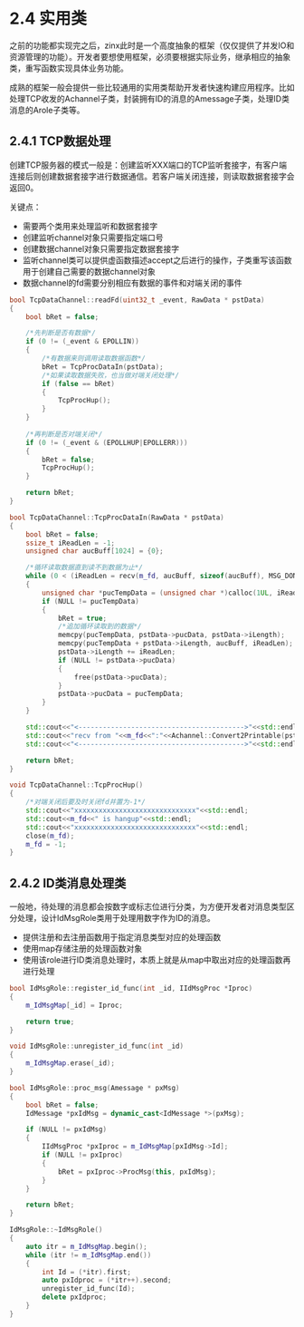 # 2.4 实用类

之前的功能都实现完之后，zinx此时是一个高度抽象的框架（仅仅提供了并发IO和资源管理的功能）。开发者要想使用框架，必须要根据实际业务，继承相应的抽象类，重写函数实现具体业务功能。

成熟的框架一般会提供一些比较通用的实用类帮助开发者快速构建应用程序。比如处理TCP收发的Achannel子类，封装拥有ID的消息的Amessage子类，处理ID类消息的Arole子类等。

## 2.4.1 TCP数据处理

创建TCP服务器的模式一般是：创建监听XXX端口的TCP监听套接字，有客户端连接后则创建数据套接字进行数据通信。若客户端关闭连接，则读取数据套接字会返回0。

关键点：

+ 需要两个类用来处理监听和数据套接字
+ 创建监听channel对象只需要指定端口号
+ 创建数据channel对象只需要指定数据套接字
+ 监听channel类可以提供虚函数描述accept之后进行的操作，子类重写该函数用于创建自己需要的数据channel对象
+ 数据channel的fd需要分别相应有数据的事件和对端关闭的事件

```cpp
bool TcpDataChannel::readFd(uint32_t _event, RawData * pstData)
{
    bool bRet = false;

    /*先判断是否有数据*/
    if (0 != (_event & EPOLLIN))
    {
        /*有数据来则调用读取数据函数*/
        bRet = TcpProcDataIn(pstData);
        /*如果读取数据失败，也当做对端关闭处理*/
        if (false == bRet)
        {
            TcpProcHup();
        }
    }
    
    /*再判断是否对端关闭*/
    if (0 != (_event & (EPOLLHUP|EPOLLERR)))
    {
        bRet = false;
        TcpProcHup();
    }

    return bRet;
}

bool TcpDataChannel::TcpProcDataIn(RawData * pstData)
{
    bool bRet = false;
    ssize_t iReadLen = -1;
    unsigned char aucBuff[1024] = {0};

    /*循环读取数据直到读不到数据为止*/
    while (0 < (iReadLen = recv(m_fd, aucBuff, sizeof(aucBuff), MSG_DONTWAIT)))
    {
        unsigned char *pucTempData = (unsigned char *)calloc(1UL, iReadLen + pstData->iLength);
        if (NULL != pucTempData)
        {
            bRet = true;
            /*追加循环读取到的数据*/
            memcpy(pucTempData, pstData->pucData, pstData->iLength);
            memcpy(pucTempData + pstData->iLength, aucBuff, iReadLen);
            pstData->iLength += iReadLen;
            if (NULL != pstData->pucData)
            {
                free(pstData->pucData);
            }
            pstData->pucData = pucTempData;
        }
    }

    std::cout<<"<----------------------------------------->"<<std::endl;
    std::cout<<"recv from "<<m_fd<<":"<<Achannel::Convert2Printable(pstData)<<std::endl;
    std::cout<<"<----------------------------------------->"<<std::endl;

    return bRet;
}

void TcpDataChannel::TcpProcHup()
{
    /*对端关闭后要及时关闭fd并置为-1*/
    std::cout<<"xxxxxxxxxxxxxxxxxxxxxxxxxxxxxx"<<std::endl;
    std::cout<<m_fd<<" is hangup"<<std::endl;
    std::cout<<"xxxxxxxxxxxxxxxxxxxxxxxxxxxxxx"<<std::endl;
    close(m_fd);
    m_fd = -1;
}
```
 ## 2.4.2 ID类消息处理类
 
 一般地，待处理的消息都会按数字或标志位进行分类，为方便开发者对消息类型区分处理，设计IdMsgRole类用于处理用数字作为ID的消息。
 
+ 提供注册和去注册函数用于指定消息类型对应的处理函数
+ 使用map存储注册的处理函数对象
+ 使用该role进行ID类消息处理时，本质上就是从map中取出对应的处理函数再进行处理 

```cpp
bool IdMsgRole::register_id_func(int _id, IIdMsgProc *Iproc)
{
    m_IdMsgMap[_id] = Iproc;

    return true;
}

void IdMsgRole::unregister_id_func(int _id)
{
    m_IdMsgMap.erase(_id);
}

bool IdMsgRole::proc_msg(Amessage * pxMsg)
{
    bool bRet = false;
    IdMessage *pxIdMsg = dynamic_cast<IdMessage *>(pxMsg);

    if (NULL != pxIdMsg)
    {
        IIdMsgProc *pxIproc = m_IdMsgMap[pxIdMsg->Id];
        if (NULL != pxIproc)
        {
            bRet = pxIproc->ProcMsg(this, pxIdMsg);
        }
    }

    return bRet;
}

IdMsgRole::~IdMsgRole()
{
    auto itr = m_IdMsgMap.begin();
    while (itr != m_IdMsgMap.end())
    {
        int Id = (*itr).first;
        auto pxIdproc = (*itr++).second;
        unregister_id_func(Id);
        delete pxIdproc;
    }
}
```

